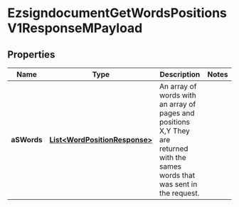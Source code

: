 

# EzsigndocumentGetWordsPositionsV1ResponseMPayload

## Properties

Name | Type | Description | Notes
------------ | ------------- | ------------- | -------------
**aSWords** | [**List&lt;WordPositionResponse&gt;**](WordPositionResponse.md) | An array of words with an array of pages and positions X,Y  They are returned with the sames words that was sent in the request. | 




